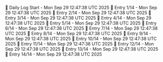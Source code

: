 📅 Daily Log Start - Mon Sep 29 12:47:38 UTC 2025
📌 Entry 1/14 - Mon Sep 29 12:47:38 UTC 2025
📌 Entry 2/14 - Mon Sep 29 12:47:38 UTC 2025
📌 Entry 3/14 - Mon Sep 29 12:47:38 UTC 2025
📌 Entry 4/14 - Mon Sep 29 12:47:38 UTC 2025
📌 Entry 5/14 - Mon Sep 29 12:47:38 UTC 2025
📌 Entry 6/14 - Mon Sep 29 12:47:38 UTC 2025
📌 Entry 7/14 - Mon Sep 29 12:47:38 UTC 2025
📌 Entry 8/14 - Mon Sep 29 12:47:38 UTC 2025
📌 Entry 9/14 - Mon Sep 29 12:47:38 UTC 2025
📌 Entry 10/14 - Mon Sep 29 12:47:38 UTC 2025
📌 Entry 11/14 - Mon Sep 29 12:47:38 UTC 2025
📌 Entry 12/14 - Mon Sep 29 12:47:38 UTC 2025
📌 Entry 13/14 - Mon Sep 29 12:47:38 UTC 2025
📌 Entry 14/14 - Mon Sep 29 12:47:38 UTC 2025
